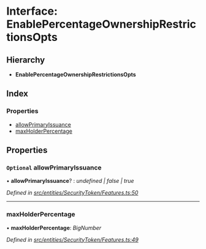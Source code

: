 # Interface: EnablePercentageOwnershipRestrictionsOpts

## Hierarchy

- **EnablePercentageOwnershipRestrictionsOpts**

## Index

### Properties

- [allowPrimaryIssuance](_entities_securitytoken_features_.enablepercentageownershiprestrictionsopts.md#optional-allowprimaryissuance)
- [maxHolderPercentage](_entities_securitytoken_features_.enablepercentageownershiprestrictionsopts.md#maxholderpercentage)

## Properties

### `Optional` allowPrimaryIssuance

• **allowPrimaryIssuance**? : _undefined | false | true_

_Defined in [src/entities/SecurityToken/Features.ts:50](https://github.com/PolymathNetwork/polymath-sdk/blob/a1cd5e3/src/entities/SecurityToken/Features.ts#L50)_

---

### maxHolderPercentage

• **maxHolderPercentage**: _BigNumber_

_Defined in [src/entities/SecurityToken/Features.ts:49](https://github.com/PolymathNetwork/polymath-sdk/blob/a1cd5e3/src/entities/SecurityToken/Features.ts#L49)_
